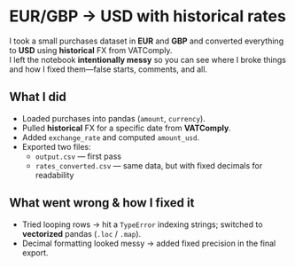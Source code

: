 # EUR/GBP → USD with historical rates 

I took a small purchases dataset in **EUR** and **GBP** and converted everything to **USD** using **historical** FX from VATComply.  
I left the notebook **intentionally messy** so you can see where I broke things and how I fixed them—false starts, comments, and all.

## What I did
- Loaded purchases into pandas (`amount`, `currency`).
- Pulled **historical** FX for a specific date from **VATComply**.
- Added `exchange_rate` and computed `amount_usd`.
- Exported two files:
  - `output.csv` — first pass  
  - `rates_converted.csv` — same data, but with fixed decimals for readability

## What went wrong & how I fixed it
- Tried looping rows → hit a `TypeError` indexing strings; switched to **vectorized** pandas (`.loc` / `.map`).
- Decimal formatting looked messy → added fixed precision in the final export.

